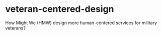 # veteran-centered-design
How Might We (HMW) design more human-centered services for military veterans?
